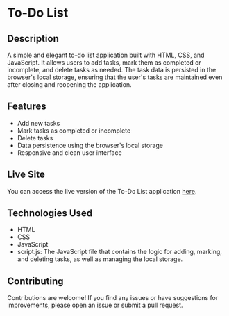 # To-Do List

## Description
A simple and elegant to-do list application built with HTML, CSS, and JavaScript. It allows users to add tasks, mark them as completed or incomplete, and delete tasks as needed. The task data is persisted in the browser's local storage, ensuring that the user's tasks are maintained even after closing and reopening the application.

## Features
- Add new tasks
- Mark tasks as completed or incomplete
- Delete tasks
- Data persistence using the browser's local storage
- Responsive and clean user interface

## Live Site
You can access the live version of the To-Do List application [here](https://ebenezerraph.github.io/to-do-list/).

## Technologies Used
- HTML
- CSS
- JavaScript
- script.js: The JavaScript file that contains the logic for adding, marking, and deleting tasks, as well as managing the local storage.

## Contributing
Contributions are welcome! If you find any issues or have suggestions for improvements, please open an issue or submit a pull request.
